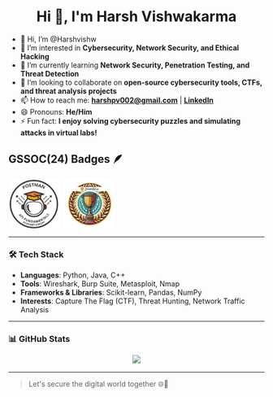 <h1 align="center">Hi 👋, I'm Harsh Vishwakarma</h1>

- 👋 Hi, I’m @Harshvishw  
- 👀 I’m interested in **Cybersecurity, Network Security, and Ethical Hacking**  
- 🌱 I’m currently learning **Network Security, Penetration Testing, and Threat Detection**  
- 💞️ I’m looking to collaborate on **open-source cybersecurity tools, CTFs, and threat analysis projects**  
- 📫 How to reach me: **[harshpv002@gmail.com](mailto:harshpv002@gmail.com)** | **[LinkedIn](https://www.linkedin.com/in/harsh-vishwakarma-a3a544248/)**  
- 😄 Pronouns: **He/Him**  
- ⚡ Fun fact: **I enjoy solving cybersecurity puzzles and simulating attacks in virtual labs!**


<!---
Harshvishw/Harshvishw is a ✨ special ✨ repository because its `README.md` (this file) appears on your GitHub profile.
You can click the Preview link to take a look at your changes.
--->
## GSSOC(24) Badges 🪶
<div style='display:flex; align-items:center; gap: 10px;' align='center'>
<img src="https://raw.githubusercontent.com/girlscript/gssoc-website-new/main/public/badges/postman.png" width="100px" height="100px" />
 
  
  <img src="https://github.com/girlscript/gssoc-website-new/blob/main/public/badges/5.png" width="100px" height="100px" />
</div>

---

### 🛠️ Tech Stack

- **Languages**: Python, Java, C++
- **Tools**: Wireshark, Burp Suite, Metasploit, Nmap
- **Frameworks & Libraries**: Scikit-learn, Pandas, NumPy
- **Interests**: Capture The Flag (CTF), Threat Hunting, Network Traffic Analysis

---

### 📊 GitHub Stats

<p align="center">
  <img src="https://github-readme-stats.vercel.app/api?username=Harshvishw&show_icons=true&theme=tokyonight" />
</p>

---

> Let's secure the digital world together 🌐🔐
